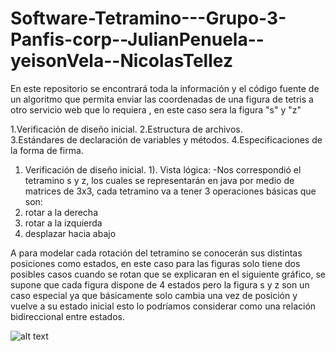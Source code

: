 # Software-Tetramino---Grupo-3-Panfis-corp--JulianPenuela--yeisonVela--NicolasTellez
En este repositorio se encontrará toda la información y el código fuente de un algoritmo que permita enviar las coordenadas de una figura de tetris a otro servicio web que lo requiera , en este caso sera la figura "s" y "z"

1.Verificación de diseño inicial. 
2.Estructura de archivos. 	
3.Estándares de declaración de variables y métodos. 
4.Especificaciones de la forma de firma. 

1. Verificación de diseño inicial. 
1). Vista lógica: 
-Nos correspondió el tetramino s y z, los cuales se representarán en java por medio de matrices de 3x3, cada tetramino va a tener 3 operaciones básicas que son: 
1. rotar a la derecha 
2. rotar a la izquierda 
3. desplazar hacia abajo  
 
A para modelar cada rotación del tetramino se conocerán sus distintas posiciones como estados, en este caso para las figuras solo tiene dos posibles casos cuando se rotan que se explicaran en el siguiente gráfico, se supone que cada figura dispone de 4 estados pero la figura s y z son un caso especial ya que básicamente solo cambia una vez de posición y vuelve a su estado inicial esto lo podríamos considerar como una relación bidireccional entre estados. 

![alt text](https://3.bp.blogspot.com/-Q4VQXFwyicA/XL95ahY3IvI/AAAAAAAAAgM/U-XSjZ4ONZ0BQq6b_2xKDaOZ0EB_-9b8wCLcBGAs/s1600/img.png)
